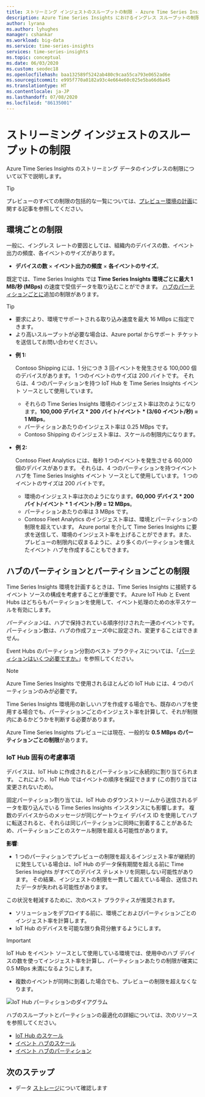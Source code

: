 ```yaml
---
title: ストリーミング インジェストのスループットの制限 - Azure Time Series Insights | Microsoft Docs
description: Azure Time Series Insights におけるイングレス スループットの制限について説明します。
author: lyrana
ms.author: lyhughes
manager: cshankar
ms.workload: big-data
ms.service: time-series-insights
services: time-series-insights
ms.topic: conceptual
ms.date: 06/03/2020
ms.custom: seodec18
ms.openlocfilehash: baa132589f5242ab480c9caa55ca793e0652ad6e
ms.sourcegitcommit: e995f770a0182a93c4e664e60c025e5ba66d6a45
ms.translationtype: HT
ms.contentlocale: ja-JP
ms.lasthandoff: 07/08/2020
ms.locfileid: "86135001"
---
```

# <a name="streaming-ingestion-throughput-limits"></a>ストリーミング インジェストのスループットの制限

Azure Time Series Insights のストリーミング データのイングレスの制限について以下で説明します。

> [!TIP]
> プレビューのすべての制限の包括的な一覧については、[プレビュー環境の計画](https://docs.microsoft.com/azure/time-series-insights/time-series-insights-update-plan#review-preview-limits)に関する記事を参照してください。

## <a name="per-environment-limitations"></a>環境ごとの制限

一般に、イングレス レートの要因としては、組織内のデバイスの数、イベント出力の頻度、各イベントのサイズがあります。

*  **デバイスの数** × **イベント出力の頻度** × **各イベントのサイズ**。

既定では、Time Series Insights では **Time Series Insights 環境ごとに最大 1 MB/秒 (MBps)** の速度で受信データを取り込むことができます。 [ハブのパーティションごとに](concepts-streaming-throughput-limitations.md#hub-partitions-and-per-partition-limits)追加の制限があります。

> [!TIP]
>
> * 要求により、環境でサポートされる取り込み速度を最大 16 MBps に指定できます。
> * より高いスループットが必要な場合は、Azure portal からサポート チケットを送信してお問い合わせください。
 
* **例 1:**

    Contoso Shipping には、1 分につき 3 回イベントを発生させる 100,000 個のデバイスがあります。 1 つのイベントのサイズは 200 バイトです。 それらは、4 つのパーティションを持つ IoT Hub を Time Series Insights イベント ソースとして使用しています。

    * それらの Time Series Insights 環境のインジェスト率は次のようになります。**100,000 デバイス * 200 バイト/イベント * (3/60 イベント/秒) = 1 MBps**。
    * パーティションあたりのインジェスト率は 0.25 MBps です。
    * Contoso Shipping のインジェスト率は、スケールの制限内になります。

* **例 2:**

    Contoso Fleet Analytics には、毎秒 1 つのイベントを発生させる 60,000 個のデバイスがあります。 それらは、4 つのパーティションを持つイベント ハブを Time Series Insights イベント ソースとして使用しています。 1 つのイベントのサイズは 200 バイトです。

    * 環境のインジェスト率は次のようになります。**60,000 デバイス * 200 バイト/イベント * 1 イベント/秒 = 12 MBps**。
    * パーティションあたりの率は 3 MBps です。
    * Contoso Fleet Analytics のインジェスト率は、環境とパーティションの制限を超えています。 Azure portal を介して Time Series Insights に要求を送信して、環境のインジェスト率を上げることができます。また、プレビューの制限内に収まるように、より多くのパーティションを備えたイベント ハブを作成することもできます。

## <a name="hub-partitions-and-per-partition-limits"></a>ハブのパーティションとパーティションごとの制限

Time Series Insights 環境を計画するときは、Time Series Insights に接続するイベント ソースの構成を考慮することが重要です。 Azure IoT Hub と Event Hubs はどちらもパーティションを使用して、イベント処理のための水平スケールを有効にします。 

*パーティション*は、ハブで保持されている順序付けされた一連のイベントです。 パーティション数は、ハブの作成フェーズ中に設定され、変更することはできません。

Event Hubs のパーティション分割のベスト プラクティスについては、「[パーティションはいくつ必要ですか。](https://docs.microsoft.com/azure/event-hubs/event-hubs-faq#how-many-partitions-do-i-need)」を参照してください。

> [!NOTE]
> Azure Time Series Insights で使用されるほとんどの IoT Hub には、4 つのパーティションのみが必要です。

Time Series Insights 環境用の新しいハブを作成する場合でも、既存のハブを使用する場合でも、パーティションごとのインジェスト率を計算して、それが制限内にあるかどうかを判断する必要があります。 

Azure Time Series Insights プレビューには現在、一般的な **0.5 MBps のパーティションごとの制限**があります。

### <a name="iot-hub-specific-considerations"></a>IoT Hub 固有の考慮事項

デバイスは、IoT Hub に作成されるとパーティションに永続的に割り当てられます。 これにより、IoT Hub ではイベントの順序を保証できます (この割り当ては変更されないため)。

固定パーティション割り当ては、IoT Hub のダウンストリームから送信されるデータを取り込んでいる Time Series Insights インスタンスにも影響します。 複数のデバイスからのメッセージが同じゲートウェイ デバイス ID を使用してハブに転送されると、それらは同じパーティションに同時に到着することがあるため、パーティションごとのスケール制限を超える可能性があります。

**影響**:

* 1 つのパーティションでプレビューの制限を超えるインジェスト率が継続的に発生している場合は、IoT Hub のデータ保有期間を超える前に Time Series Insights がすべてのデバイス テレメトリを同期しない可能性があります。 その結果、インジェストの制限を一貫して超えている場合、送信されたデータが失われる可能性があります。

この状況を軽減するために、次のベスト プラクティスが推奨されます。

* ソリューションをデプロイする前に、環境ごとおよびパーティションごとのインジェスト率を計算します。
* IoT Hub のデバイスを可能な限り負荷分散するようにします。

> [!IMPORTANT]
> IoT Hub をイベント ソースとして使用している環境では、使用中のハブ デバイスの数を使ってインジェスト率を計算し、パーティションあたりの制限が確実に 0.5 MBps 未満になるようにします。
>
> * 複数のイベントが同時に到着した場合でも、プレビューの制限を超えなくなります。

  ![IoT Hub パーティションのダイアグラム](media/concepts-ingress-overview/iot-hub-partiton-diagram.png)

ハブのスループットとパーティションの最適化の詳細については、次のリソースを参照してください。

* [IoT Hub のスケール](https://docs.microsoft.com/azure/iot-hub/iot-hub-scaling)
* [イベント ハブのスケール](https://docs.microsoft.com/azure/event-hubs/event-hubs-scalability#throughput-units)
* [イベント ハブのパーティション](https://docs.microsoft.com/azure/event-hubs/event-hubs-features#partitions)

## <a name="next-steps"></a>次のステップ

* データ [ストレージ](concepts-storage.md)について確認します